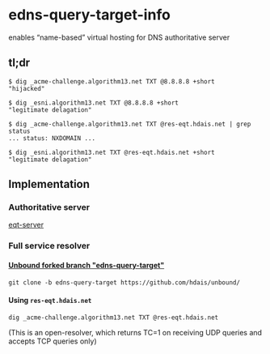# edns-query-target-info
enables “name-based” virtual hosting for DNS authoritative server

## tl;dr
```
$ dig _acme-challenge.algorithm13.net TXT @8.8.8.8 +short
"hijacked"

$ dig _esni.algorithm13.net TXT @8.8.8.8 +short
"legitimate delagation"
```
```
$ dig _acme-challenge.algorithm13.net TXT @res-eqt.hdais.net | grep status
... status: NXDOMAIN ...

$ dig _esni.algorithm13.net TXT @res-eqt.hdais.net +short
"legitimate delagation"
```

## Implementation
### Authoritative server
[eqt-server](https://github.com/hdais/eqt-server)
### Full service resolver
#### [Unbound forked branch "edns-query-target"](https://github.com/hdais/unbound/tree/edns-query-target)

 `git clone -b edns-query-target https://github.com/hdais/unbound/`

#### Using `res-eqt.hdais.net`

 `dig _acme-challenge.algorithm13.net TXT @res-eqt.hdais.net`

 (This is an open-resolver, which returns TC=1 on receiving UDP queries and accepts TCP queries only)
